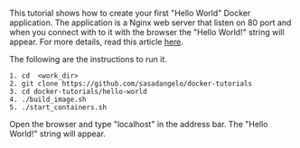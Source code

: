 This tutorial shows how to create your first "Hello World" Docker application. The application is a Nginx web server that listen on 80 port and when you connect with to it with the browser the "Hello World!" string will appear. For more details, read this article [here](http://code4projects.altervista.org/getting-started-with-docker/). 

The following are the instructions to run it.

```
1. cd  <work_dir>
2. git clone https://github.com/sasadangelo/docker-tutorials
3. cd docker-tutorials/hello-world
4. ./build_image.sh
5. ./start_containers.sh
```

Open the browser and type "localhost" in the address bar. The "Hello World!" string will appear.
